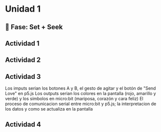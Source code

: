 # Unidad 1

## 🔎 Fase: Set + Seek

## Actividad 1



## Actividad 2



## Actividad 3

Los imputs serian los botones A y B, el gesto de agitar y el botón de "Send Love" en p5.js
Los outputs serian los colores en la pantalla (rojo, amarillo y verde) y los símbolos en micro:bit (mariposa, corazón y cara feliz)
El proceso de comunicacion serial entre micro:bit y p5.js; la interpretacion de los datos y como se actualiza en la pantalla

## Actividad 4



